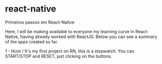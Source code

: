 # react-native
Primeiros passos em React-Native

Here, I will be making available to everyone my learning curve in React-Native, having already worked with ReactJS.
Below you can see a summary of the apps created so far.

1 - Hunt / It's my first project on RN, this is a stopwatch. You can START/STOP and RESET, just clicking on the buttons.

